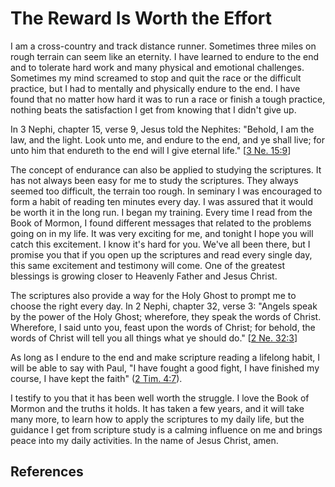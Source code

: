 # The Reward Is Worth the Effort

I am a cross-country and track distance runner. Sometimes three miles on rough
terrain can seem like an eternity. I have learned to endure to the end and to
tolerate hard work and many physical and emotional challenges. Sometimes my
mind screamed to stop and quit the race or the difficult practice, but I had
to mentally and physically endure to the end. I have found that no matter how
hard it was to run a race or finish a tough practice, nothing beats the
satisfaction I get from knowing that I didn't give up.

In 3 Nephi, chapter 15, verse 9, Jesus told the Nephites: "Behold, I am the
law, and the light. Look unto me, and endure to the end, and ye shall live;
for unto him that endureth to the end will I give eternal life." [[3 Ne.
15:9](/scriptures/bofm/3-ne/15.9?lang=eng#8)]

The concept of endurance can also be applied to studying the scriptures. It
has not always been easy for me to study the scriptures. They always seemed
too difficult, the terrain too rough. In seminary I was encouraged to form a
habit of reading ten minutes every day. I was assured that it would be worth
it in the long run. I began my training. Every time I read from the Book of
Mormon, I found different messages that related to the problems going on in my
life. It was very exciting for me, and tonight I hope you will catch this
excitement. I know it's hard for you. We've all been there, but I promise you
that if you open up the scriptures and read every single day, this same
excitement and testimony will come. One of the greatest blessings is growing
closer to Heavenly Father and Jesus Christ.

The scriptures also provide a way for the Holy Ghost to prompt me to choose
the right every day. In 2 Nephi, chapter 32, verse 3: "Angels speak by the
power of the Holy Ghost; wherefore, they speak the words of Christ. Wherefore,
I said unto you, feast upon the words of Christ; for behold, the words of
Christ will tell you all things what ye should do." [[2 Ne.
32:3](/scriptures/bofm/2-ne/32.3?lang=eng#2)]

As long as I endure to the end and make scripture reading a lifelong habit, I
will be able to say with Paul, "I have fought a good fight, I have finished my
course, I have kept the faith" ([2 Tim.
4:7](/scriptures/nt/2-tim/4.7?lang=eng#6)).

I testify to you that it has been well worth the struggle. I love the Book of
Mormon and the truths it holds. It has taken a few years, and it will take
many more, to learn how to apply the scriptures to my daily life, but the
guidance I get from scripture study is a calming influence on me and brings
peace into my daily activities. In the name of Jesus Christ, amen.

## References

